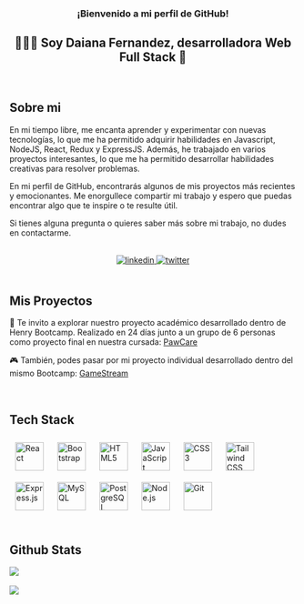 ### <div align="center">¡Bienvenido a mi perfil de GitHub!</div>  
## <div align="center">👩🏻‍💻 Soy Daiana Fernandez, desarrolladora Web Full Stack 🚀</div>  


<br/>  

## Sobre mi
En mi tiempo libre, me encanta aprender y experimentar con nuevas tecnologías, lo que me ha permitido adquirir habilidades en Javascript, NodeJS, React, Redux y ExpressJS. Además, he trabajado en varios proyectos interesantes, lo que me ha permitido desarrollar habilidades creativas para resolver problemas.

En mi perfil de GitHub, encontrarás algunos de mis proyectos más recientes y emocionantes. Me enorgullece compartir mi trabajo y espero que puedas encontrar algo que te inspire o te resulte útil.

Si tienes alguna pregunta o quieres saber más sobre mi trabajo, no dudes en contactarme.

<br/> 

<div align="center">
<a href="https://linkedin.com/in/daifernandez" target="_blank">
<img src=https://img.shields.io/badge/linkedin-%231E77B5.svg?&style=for-the-badge&logo=linkedin&logoColor=white alt=linkedin style="margin-bottom: 5px;" />
</a>
<a href="https://twitter.com/daiofernandez" target="_blank">
<img src=https://img.shields.io/badge/twitter-%2300acee.svg?&style=for-the-badge&logo=twitter&logoColor=white alt=twitter style="margin-bottom: 5px;" />
</a>  
</div> 

<br/>  

## Mis Proyectos
🐾 Te invito a explorar nuestro proyecto académico desarrollado dentro de Henry Bootcamp. Realizado en 24 días junto a un grupo de 6 personas como proyecto final en nuestra cursada: [PawCare](http://pawcare.vercel.app/)

🎮 También, podes pasar por mi proyecto individual desarrollado dentro del mismo Bootcamp: [GameStream](https://www.gamestream.dev)
  
<br/>  
 
## Tech Stack  

<div align="start">  
<a href="https://reactjs.org/" target="_blank"><img style="margin: 10px" src="https://profilinator.rishav.dev/skills-assets/react-original-wordmark.svg" alt="React" height="50" /></a>  
<a href="https://getbootstrap.com/docs/3.4/javascript/" target="_blank"><img style="margin: 10px" src="https://profilinator.rishav.dev/skills-assets/bootstrap-plain.svg" alt="Bootstrap" height="50" /></a>  
<a href="https://en.wikipedia.org/wiki/HTML5" target="_blank"><img style="margin: 10px" src="https://profilinator.rishav.dev/skills-assets/html5-original-wordmark.svg" alt="HTML5" height="50" /></a>  
<a href="https://www.javascript.com/" target="_blank"><img style="margin: 10px" src="https://profilinator.rishav.dev/skills-assets/javascript-original.svg" alt="JavaScript" height="50" /></a>  
<a href="https://www.w3schools.com/css/" target="_blank"><img style="margin: 10px" src="https://profilinator.rishav.dev/skills-assets/css3-original-wordmark.svg" alt="CSS3" height="50" /></a>  
<a href="https://www.tailwindcss.com/" target="_blank"><img style="margin: 10px" src="https://profilinator.rishav.dev/skills-assets/tailwindcss.svg" alt="Tailwind CSS" height="50" /></a>  
<a href="https://expressjs.com/" target="_blank"><img style="margin: 10px" src="https://profilinator.rishav.dev/skills-assets/express-original-wordmark.svg" alt="Express.js" height="50" /></a>  
<a href="https://www.mysql.com/" target="_blank"><img style="margin: 10px" src="https://profilinator.rishav.dev/skills-assets/mysql-original-wordmark.svg" alt="MySQL" height="50" /></a>  
<a href="https://www.postgresql.org/" target="_blank"><img style="margin: 10px" src="https://profilinator.rishav.dev/skills-assets/postgresql-original-wordmark.svg" alt="PostgreSQL" height="50" /></a>  
<a href="https://nodejs.org/" target="_blank"><img style="margin: 10px" src="https://profilinator.rishav.dev/skills-assets/nodejs-original-wordmark.svg" alt="Node.js" height="50" /></a>  
<a href="https://github.com/" target="_blank"><img style="margin: 10px" src="https://profilinator.rishav.dev/skills-assets/git-scm-icon.svg" alt="Git" height="50" /></a> 
</div>

<br/>  


## Github Stats  
<div><img src="https://github-readme-stats.vercel.app/api?username=daifernandez&theme=omni&show_icons=true&count_private=true&hide_border=true" align="center" /></div>  

<br/> 
<div>
<img src="https://komarev.com/ghpvc/?username=daifernandez&&style=flat-square" align="center" />
</div>  
